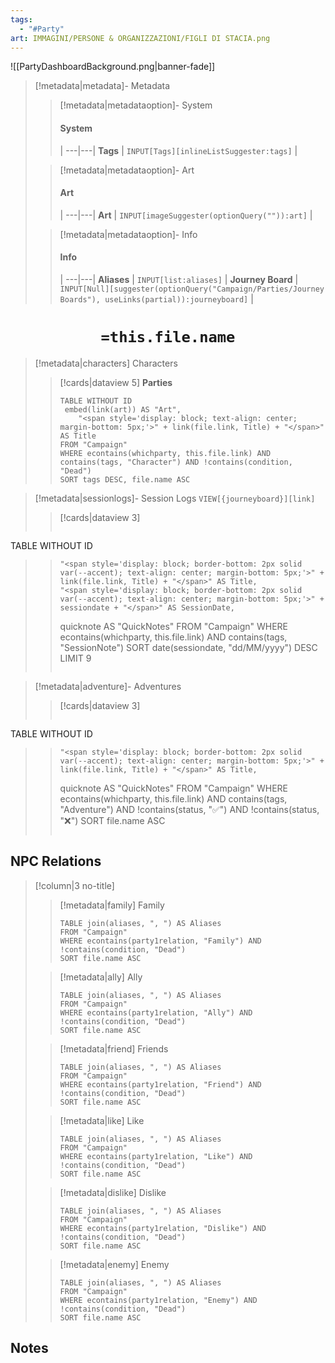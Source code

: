 ```yaml
---
tags:
  - "#Party"
art: IMMAGINI/PERSONE & ORGANIZZAZIONI/FIGLI DI STACIA.png
---
```


![[PartyDashboardBackground.png|banner-fade]]

> [!metadata|metadata]- Metadata 
>> [!metadata|metadataoption]- System
>> #### System
>>  |
>> ---|---|
>> **Tags** | `INPUT[Tags][inlineListSuggester:tags]` |
>
>> [!metadata|metadataoption]- Art
>> #### Art
>>  |
>> ---|---|
>> **Art** | `INPUT[imageSuggester(optionQuery("")):art]` |
>
>> [!metadata|metadataoption]- Info
>> #### Info
>>  |
>> ---|---|
> **Aliases** | `INPUT[list:aliases]` |
>> **Journey Board** | `INPUT[Null][suggester(optionQuery("Campaign/Parties/Journey Boards"), useLinks(partial)):journeyboard]` | 

# <center> **`=this.file.name`** </center>
> [!metadata|characters] Characters
>> [!cards|dataview 5] **Parties**
>>```dataview
>> TABLE WITHOUT ID
>>	embed(link(art)) AS "Art",
>>     "<span style='display: block; text-align: center; margin-bottom: 5px;'>" + link(file.link, Title) + "</span>" AS Title
>> FROM "Campaign"
>> WHERE econtains(whichparty, this.file.link) AND contains(tags, "Character") AND !contains(condition, "Dead")
>> SORT tags DESC, file.name ASC
>>```

> [!metadata|sessionlogs]- Session Logs `VIEW[{journeyboard}][link]`
>> [!cards|dataview 3]
>>```dataview
TABLE WITHOUT ID
>>     "<span style='display: block; border-bottom: 2px solid var(--accent); text-align: center; margin-bottom: 5px;'>" + link(file.link, Title) + "</span>" AS Title,
>>     "<span style='display: block; border-bottom: 2px solid var(--accent); text-align: center; margin-bottom: 5px;'>" + sessiondate + "</span>" AS SessionDate,
>>	quicknote AS "QuickNotes"
>> FROM "Campaign"
>> WHERE econtains(whichparty, this.file.link) AND contains(tags, "SessionNote")
>> SORT date(sessiondate, "dd/MM/yyyy") DESC LIMIT 9
>>```

> [!metadata|adventure]- Adventures
>> [!cards|dataview 3]
>>```dataview
TABLE WITHOUT ID
>>     "<span style='display: block; border-bottom: 2px solid var(--accent); text-align: center; margin-bottom: 5px;'>" + link(file.link, Title) + "</span>" AS Title,
>>	quicknote AS "QuickNotes"
>> FROM "Campaign"
>> WHERE econtains(whichparty, this.file.link) AND contains(tags, "Adventure") AND !contains(status, "✅") AND !contains(status, "❌")
>>SORT file.name ASC
>>```

## NPC Relations
> [!column|3 no-title]
>
>> [!metadata|family] Family
>> ```dataview
>> TABLE join(aliases, ", ") AS Aliases
>> FROM "Campaign"
>> WHERE econtains(party1relation, "Family") AND !contains(condition, "Dead")
>> SORT file.name ASC
> 
>> [!metadata|ally] Ally
>> ```dataview
>> TABLE join(aliases, ", ") AS Aliases
>> FROM "Campaign"
>> WHERE econtains(party1relation, "Ally") AND !contains(condition, "Dead")
>> SORT file.name ASC
>
>> [!metadata|friend] Friends
>> ```dataview
>> TABLE join(aliases, ", ") AS Aliases
>> FROM "Campaign"
>> WHERE econtains(party1relation, "Friend") AND !contains(condition, "Dead")
>> SORT file.name ASC
>
>> [!metadata|like] Like
>> ```dataview
>> TABLE join(aliases, ", ") AS Aliases
>> FROM "Campaign"
>> WHERE econtains(party1relation, "Like") AND !contains(condition, "Dead")
>> SORT file.name ASC
> 
>> [!metadata|dislike] Dislike
>> ```dataview
>> TABLE join(aliases, ", ") AS Aliases
>> FROM "Campaign"
>> WHERE econtains(party1relation, "Dislike") AND !contains(condition, "Dead")
>> SORT file.name ASC
> 
>> [!metadata|enemy] Enemy
>> ```dataview
>> TABLE join(aliases, ", ") AS Aliases
>> FROM "Campaign"
>> WHERE econtains(party1relation, "Enemy") AND !contains(condition, "Dead")
>> SORT file.name ASC
> 

## Notes

